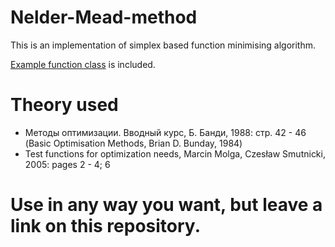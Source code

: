 # Nelder-Mead-method
This is an implementation of simplex based function minimising algorithm.

[Example function class](src/main/java/org/eric/neldermeadmethod/ExampleFunctionClass.java) is included.

# Theory used
* Методы оптимизации. Вводный курс, Б. Банди, 1988: стр. 42 - 46
(Basic Optimisation Methods, Brian D. Bunday, 1984)
* Test functions for optimization needs, Marcin Molga, Czesław Smutnicki, 2005: pages 2 - 4; 6 


# Use in any way you want, but leave a link on this repository.
